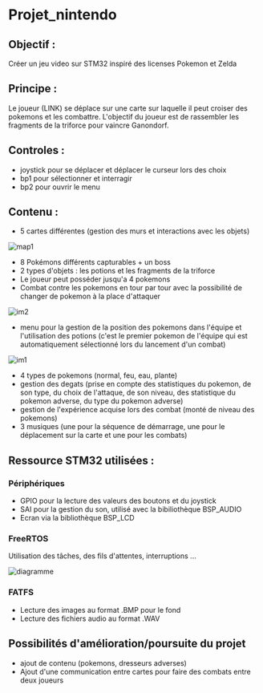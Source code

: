 # Projet_nintendo

## Objectif : 
Créer un jeu video sur STM32 inspiré des licenses Pokemon et Zelda

## Principe :  
Le joueur (LINK) se déplace sur une carte sur laquelle il peut croiser des pokemons et les combattre. L'objectif du joueur est de rassembler les fragments de la triforce pour vaincre Ganondorf.

## Controles :
- joystick pour se déplacer et déplacer le curseur lors des choix
- bp1 pour sélectionner et interragir
- bp2 pour ouvrir le menu

## Contenu  : 
- 5 cartes différentes (gestion des murs et interactions avec les objets)

![map1](https://github.com/Coline3003/Projet_nintendo/assets/116337158/d1932ed6-69c1-4684-bf36-43cd2a4e02e5)

- 8 Pokémons différents capturables + un boss
- 2 types d'objets : les potions et les fragments de la triforce
- Le joueur peut posséder jusqu'a 4 pokemons
- Combat contre les pokemons en tour par tour avec la possibilité de changer de pokemon à la place d'attaquer

![im2](https://github.com/Coline3003/Projet_nintendo/assets/116337158/472b7f26-7dc0-4d71-929a-2428a2375801)


- menu pour la gestion de la position des pokemons dans l'équipe et l'utilisation des potions (c'est le premier pokemon de l'équipe qui est automatiquement sélectionné lors du lancement d'un combat)

![im1](https://github.com/Coline3003/Projet_nintendo/assets/116337158/e21f79dc-cb6b-46bf-a59e-00f425e9530e)


- 4 types de pokemons (normal, feu, eau, plante)
- gestion des degats (prise en compte des statistiques du pokemon, de son type, du choix de l'attaque, de son niveau, des statistique du pokemon adverse, du type du pokemon adverse)
- gestion de l'expérience acquise lors des combat (monté de niveau des pokemons)
- 3 musiques (une pour la séquence de démarrage, une pour le déplacement sur la carte et une pour les combats)

## Ressource STM32 utilisées :

### Périphériques

- GPIO pour la lecture des valeurs des boutons et du joystick
- SAI pour la gestion du son, utilisé avec la bibiliothèque BSP_AUDIO
- Ecran via la bibliothèque BSP_LCD

### FreeRTOS 

Utilisation des tâches, des fils d'attentes, interruptions ...

![diagramme](https://github.com/Coline3003/Projet_nintendo/assets/116337158/e114918d-ee91-4907-933f-e5b9c512a4af)

### FATFS

- Lecture des images au format .BMP pour le fond
- Lecture des fichiers audio au format .WAV

## Possibilités d'amélioration/poursuite du projet

- ajout de contenu (pokemons, dresseurs adverses)
- Ajout d'une communication entre cartes pour faire des combats entre deux joueurs
          
